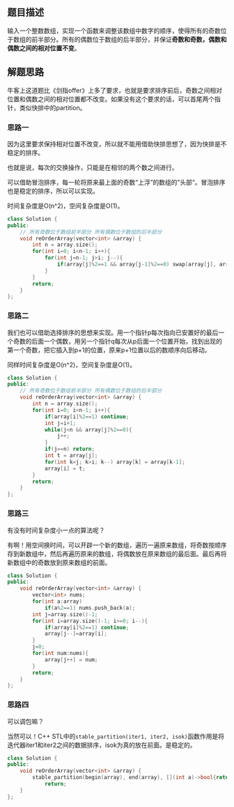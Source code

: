## 题目描述

输入一个整数数组，实现一个函数来调整该数组中数字的顺序，使得所有的奇数位于数组的前半部分。所有的偶数位于数组的后半部分，并保证**奇数和奇数，偶数和偶数之间的相对位置不变**。

## 解题思路

牛客上这道题比《剑指offer》上多了要求，也就是要求排序前后，奇数之间相对位置和偶数之间的相对位置都不改变。如果没有这个要求的话，可以首尾两个指针，类似快排中的partition。

### 思路一

因为这里要求保持相对位置不改变，所以就不能用借助快排思想了，因为快排是不稳定的排序。

也就是说，每次的交换操作，只能是在相邻的两个数之间进行。

可以借助冒泡排序，每一轮将原来最上面的奇数“上浮”的数组的”头部“。冒泡排序也是稳定的排序，所以可以实现。

时间复杂度是O(n^2)，空间复杂度是O(1)。

```cpp
class Solution {
public:
    // 所有奇数位于数组前半部分 所有偶数位于数组的后半部分
    void reOrderArray(vector<int> &array) {
        int n = array.size();
        for(int i=0; i<n-1; i++){
            for(int j=n-1; j>i; j--){
                if(array[j]%2==1 && array[j-1]%2==0) swap(array[j], array[j-1]);
            }
        }
        return;
    }
};
```

### 思路二

我们也可以借助选择排序的思想来实现。用一个指针p每次指向已安置好的最后一个奇数的后面一个偶数，用另一个指针q每次从p后面一个位置开始，找到出现的第一个奇数，把它插入到p+1的位置，原来p+1位置以后的数顺序向后移动。

同样时间复杂度是O(n^2)，空间复杂度是O(1)。

```cpp
class Solution {
public:
    // 所有奇数位于数组前半部分 所有偶数位于数组的后半部分
    void reOrderArray(vector<int> &array) {
        int n = array.size();
        for(int i=0; i<n-1; i++){
            if(array[i]%2==1) continue;
            int j=i+1;
            while(j<n && array[j]%2==0){
                j++;
            }
            if(j==n) return;
            int t = array[j];
            for(int k=j; k>i; k--) array[k] = array[k-1];
            array[i] = t;
        }
        return;
    }
};
```

### 思路三

有没有时间复杂度小一点的算法呢？

有啊！用空间换时间，可以开辟一个新的数组，遍历一遍原来数组，将奇数按顺序存到新数组中，然后再遍历原来的数组，将偶数放在原来数组的最后面。最后再将新数组中的奇数放到原来数组的前面。

```cpp
class Solution {
public:
    void reOrderArray(vector<int> &array) {
        vector<int> nums;
        for(int a:array)
            if(a%2==1) nums.push_back(a);
        int j=array.size()-1;
        for(int i=array.size()-1; i>=0; i--){
            if(array[i]%2==1) continue;
            array[j--]=array[i];
        }
        j=0;
        for(int num:nums){
            array[j++] = num;
        }
        return;
    }
};
```

### 思路四

可以调包嘛？

当然可以！C++ STL中的`stable_partition(iter1, iter2, isok)`函数作用是将迭代器iter1和iter2之间的数据排序，isok为真的放在前面。是稳定的。

```cpp
class Solution {
public:
    void reOrderArray(vector<int> &array) {
        stable_partition(begin(array), end(array), [](int a)->bool{return a%2==1;});
            return;
    }
};
```


